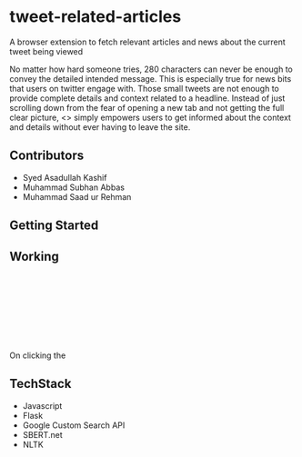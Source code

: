 # tweet-related-articles
A browser extension to fetch relevant articles and news about the current tweet being viewed

No matter how hard someone tries, 280 characters can never be enough to convey the detailed intended message. This is especially true for news bits that users on twitter engage with. Those small tweets are not enough to provide complete details and context related to a headline. Instead of just scrolling down from the fear of opening a new tab and not getting the full clear picture, <> simply empowers users to get informed about the context and details without ever having to leave the site.

## Contributors
* Syed Asadullah Kashif
* Muhammad Subhan Abbas
* Muhammad Saad ur Rehman

## Getting Started

## Working
On clicking the <svg of the button> the the tweets are parsed and sent to the Flask RESTful backend running on Heroku. Here improtant keyphrases are extracted from the tweets and quried on Google which return article links and article heads. The article heads are passed through a similarity function to measure how much similar they are to the tweet and score each article. Finally, the article links, the article heads and the article scores are returned to the front-end to be rendered for the user 

## TechStack
* Javascript
* Flask
* Google Custom Search API
* SBERT.net
* NLTK

